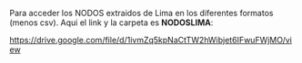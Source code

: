 Para acceder los NODOS extraidos de Lima en los diferentes formatos (menos csv). Aqui el link y la carpeta es **NODOSLIMA**:

https://drive.google.com/file/d/1ivmZq5kpNaCtTW2hWibjet6IFwuFWjMO/view
